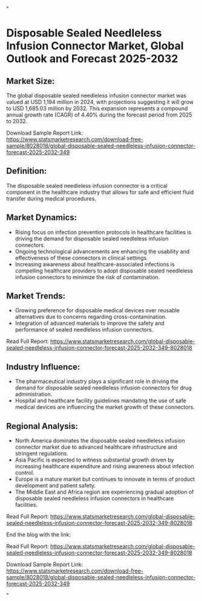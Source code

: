 "<!DOCTYPE html>
<html lang=""en"">
<head>
<meta charset=""UTF-8"">
<meta name=""viewport"" content=""width=device-width, initial-scale=1.0"">
<title>Disposable Sealed Needleless Infusion Connector Market, Global Outlook and Forecast 2025-2032</title>
</head>
<body>

<h1>Disposable Sealed Needleless Infusion Connector Market, Global Outlook and Forecast 2025-2032</h1>

<h2>Market Size:</h2>
<p>The global disposable sealed needleless infusion connector market was valued at USD 1,194 million in 2024, with projections suggesting it will grow to USD 1,685.03 million by 2032. This expansion represents a compound annual growth rate (CAGR) of 4.40% during the forecast period from 2025 to 2032.</p>
<p>Download Sample Report Link: <a href='https://www.statsmarketresearch.com/download-free-sample/8028018/global-disposable-sealed-needleless-infusion-connector-forecast-2025-2032-349'>https://www.statsmarketresearch.com/download-free-sample/8028018/global-disposable-sealed-needleless-infusion-connector-forecast-2025-2032-349</a></p>

<h2>Definition:</h2>
<p>The disposable sealed needleless infusion connector is a critical component in the healthcare industry that allows for safe and efficient fluid transfer during medical procedures.</p>

<h2>Market Dynamics:</h2>
<ul>
<li>Rising focus on infection prevention protocols in healthcare facilities is driving the demand for disposable sealed needleless infusion connectors.</li>
<li>Ongoing technological advancements are enhancing the usability and effectiveness of these connectors in clinical settings.</li>
<li>Increasing awareness about healthcare-associated infections is compelling healthcare providers to adopt disposable sealed needleless infusion connectors to minimize the risk of contamination.</li>
</ul>

<h2>Market Trends:</h2>
<ul>
<li>Growing preference for disposable medical devices over reusable alternatives due to concerns regarding cross-contamination.</li>
<li>Integration of advanced materials to improve the safety and performance of sealed needleless infusion connectors.</li>
</ul>
<p>Read Full Report: <a href='https://www.statsmarketresearch.com/global-disposable-sealed-needleless-infusion-connector-forecast-2025-2032-349-8028018'>https://www.statsmarketresearch.com/global-disposable-sealed-needleless-infusion-connector-forecast-2025-2032-349-8028018</a></p>

<h2>Industry Influence:</h2>
<ul>
<li>The pharmaceutical industry plays a significant role in driving the demand for disposable sealed needleless infusion connectors for drug administration.</li>
<li>Hospital and healthcare facility guidelines mandating the use of safe medical devices are influencing the market growth of these connectors.</li>
</ul>

<h2>Regional Analysis:</h2>
<ul>
<li>North America dominates the disposable sealed needleless infusion connector market due to advanced healthcare infrastructure and stringent regulations.</li>
<li>Asia Pacific is expected to witness substantial growth driven by increasing healthcare expenditure and rising awareness about infection control.</li>
<li>Europe is a mature market but continues to innovate in terms of product development and patient safety.</li>
<li>The Middle East and Africa region are experiencing gradual adoption of disposable sealed needleless infusion connectors in healthcare facilities.</li>
</ul>
<p>Read Full Report: <a href='https://www.statsmarketresearch.com/global-disposable-sealed-needleless-infusion-connector-forecast-2025-2032-349-8028018'>https://www.statsmarketresearch.com/global-disposable-sealed-needleless-infusion-connector-forecast-2025-2032-349-8028018</a></p>

<p>End the blog with the link:<p>Read Full Report: <a href='https://www.statsmarketresearch.com/global-disposable-sealed-needleless-infusion-connector-forecast-2025-2032-349-8028018'>https://www.statsmarketresearch.com/global-disposable-sealed-needleless-infusion-connector-forecast-2025-2032-349-8028018</a></p>
<p>Download Sample Report Link: <a href='https://www.statsmarketresearch.com/download-free-sample/8028018/global-disposable-sealed-needleless-infusion-connector-forecast-2025-2032-349'>https://www.statsmarketresearch.com/download-free-sample/8028018/global-disposable-sealed-needleless-infusion-connector-forecast-2025-2032-349</a></p>

</body>
</html>"

